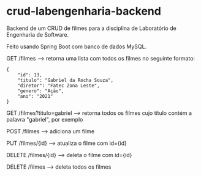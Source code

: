 # crud-labengenharia-backend
Backend de um CRUD de filmes para a disciplina de Laboratório de Engenharia de Software.

Feito usando Spring Boot com banco de dados MySQL.

GET /filmes --> retorna uma lista com todos os filmes no seguinte formato:

    {
        "id": 13,
        "titulo": "Gabriel da Rocha Souza",
        "diretor": "Fatec Zona Leste",
        "genero": "Ação",
        "ano": "2021"
    }

GET /filmes?titulo=gabriel --> retorna todos os filmes cujo título contém a palavra "gabriel", por exemplo

POST /filmes --> adiciona um filme

PUT /filmes/{id} --> atualiza o filme com id={id}

DELETE /filmes/{id} --> deleta o filme com id={id}

DELETE /filmes --> deleta todos os filmes
